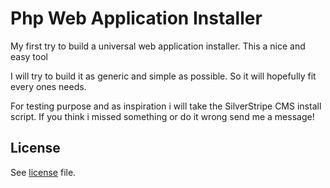 Php Web Application Installer
===

My first try to build a universal web application installer.
 This a nice and easy tool

I will try to build it as generic and simple as possible.
So it will hopefully fit every ones needs.

For testing purpose and as inspiration i will take the SilverStripe CMS install script.
If you think i missed something or do it wrong send me a message!


License
---

See [license](master/license) file.
